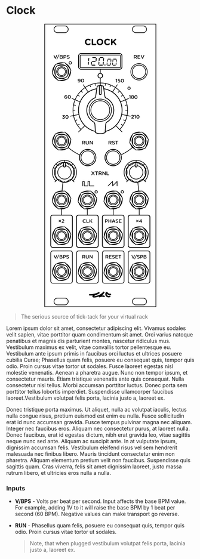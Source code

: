 <!---
start: affixing
affixed: blueprint
blueprint: clock-blueprint.svg
preview: clock.svg
-->

# Clock

<p align='center' class='md-only'>
  <img src='clock-blueprint.svg'>
</p>

> The serious source of tick-tack for your virtual rack

Lorem ipsum dolor sit amet, consectetur adipiscing elit. Vivamus sodales velit sapien, vitae porttitor quam condimentum sit amet. Orci varius natoque penatibus et magnis dis parturient montes, nascetur ridiculus mus. Vestibulum maximus ex velit, vitae convallis tortor pellentesque eu. Vestibulum ante ipsum primis in faucibus orci luctus et ultrices posuere cubilia Curae; Phasellus quam felis, posuere eu consequat quis, tempor quis odio. Proin cursus vitae tortor ut sodales. Fusce laoreet egestas nisl molestie venenatis. Aenean a pharetra augue. Nunc non tempor ipsum, et consectetur mauris. Etiam tristique venenatis ante quis consequat. Nulla consectetur nisi tellus. Morbi accumsan porttitor luctus. Donec porta sem porttitor tellus lobortis imperdiet. Suspendisse ullamcorper faucibus laoreet.Vestibulum volutpat felis porta, lacinia justo a, laoreet ex.

Donec tristique porta maximus. Ut aliquet, nulla ac volutpat iaculis, lectus nulla congue risus, pretium euismod est enim eu nulla. Fusce sollicitudin erat id nunc accumsan gravida. Fusce tempus pulvinar magna nec aliquam. Integer nec faucibus eros. Aliquam nec consectetur purus, at laoreet nulla. Donec faucibus, erat id egestas dictum, nibh erat gravida leo, vitae sagittis neque nunc sed ante. Aliquam ac suscipit ante. In at vulputate ipsum, dignissim accumsan felis. Vestibulum eleifend risus vel sem hendrerit malesuada nec finibus libero. Mauris tincidunt consectetur enim non pharetra. Aliquam elementum pretium velit non faucibus. Suspendisse quis sagittis quam. Cras viverra, felis sit amet dignissim laoreet, justo massa rutrum libero, et ultricies eros nulla a nulla.

<!---
start: legend
-->

### Inputs

* <!---
  x: 10
  y: 52
  type: labeled-socket
  -->
  **V/BPS** - Volts per beat per second. Input affects the base BPM value. For example, adding 1V to it will raise the base BPM by 1 beat per second (60 BPM). Negative values can make transport go reverse.

* <!---
  x: 10
  y: 145
  type: simple-socket
  -->
  **RUN** - Phasellus quam felis, posuere eu consequat quis, tempor quis odio. Proin cursus vitae tortor ut sodales.
  > Note, that when plugged vestibulum volutpat felis porta, lacinia justo a, laoreet ex.

<!---
end: legend
-->
<!---
end: affixing
-->
